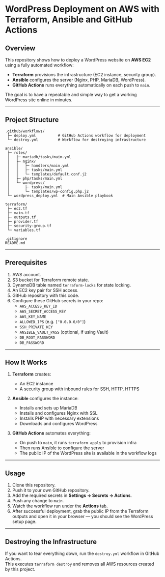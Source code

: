 # WordPress Deployment on AWS with Terraform, Ansible and GitHub Actions

## Overview

This repository shows how to deploy a WordPress website on **AWS EC2** using a fully automated workflow:
- **Terraform** provisions the infrastructure (EC2 instance, security group).
- **Ansible** configures the server (Nginx, PHP, MariaDB, WordPress).
- **GitHub Actions** runs everything automatically on each push to `main`.

The goal is to have a repeatable and simple way to get a working WordPress site online in minutes.

---

## Project Structure

```
.github/workflows/
 ├─ deploy.yml          # GitHub Actions workflow for deployment
 └─ destroy.yml         # Workflow for destroying infrastructure

ansible/
 ├─ roles/
 │   ├─ mariadb/tasks/main.yml
 │   ├─ nginx/
 │   │   ├─ handlers/main.yml
 │   │   ├─ tasks/main.yml
 │   │   └─ templates/default.conf.j2
 │   ├─ php/tasks/main.yml
 │   └─ wordpress/
 │       ├─ tasks/main.yml
 │       └─ templates/wp-config.php.j2
 └─ wordpress_deploy.yml  # Main Ansible playbook

terraform/
 ├─ ec2.tf
 ├─ main.tf
 ├─ outputs.tf
 ├─ provider.tf
 ├─ security-group.tf
 └─ variables.tf

.gitignore
README.md
```

---

## Prerequisites

1. AWS account.
2. S3 bucket for Terraform remote state.
3. DynamoDB table named `terraform-locks` for state locking.
4. An EC2 key pair for SSH access.
5. GitHub repository with this code.
6. Configure these GitHub secrets in your repo:
   - `AWS_ACCESS_KEY_ID`
   - `AWS_SECRET_ACCESS_KEY`
   - `AWS_KEY_NAME`
   - `ALLOWED_IPS` (e.g. `["0.0.0.0/0"]`)
   - `SSH_PRIVATE_KEY`
   - `ANSIBLE_VAULT_PASS` (optional, if using Vault)
   - `DB_ROOT_PASSWORD`
   - `DB_PASSWORD`

---

## How It Works

1. **Terraform** creates:
   - An EC2 instance
   - A security group with inbound rules for SSH, HTTP, HTTPS

2. **Ansible** configures the instance:
   - Installs and sets up MariaDB
   - Installs and configures Nginx with SSL
   - Installs PHP with necessary extensions
   - Downloads and configures WordPress

3. **GitHub Actions** automates everything:
   - On push to `main`, it runs `terraform apply` to provision infra
   - Then runs Ansible to configure the server
   - The public IP of the WordPress site is available in the workflow logs

---

## Usage

1. Clone this repository.
2. Push it to your own GitHub repository.
3. Add the required secrets in **Settings → Secrets → Actions**.
4. Push any change to `main`.
5. Watch the workflow run under the **Actions** tab.
6. After successful deployment, grab the public IP from the Terraform outputs and open it in your browser — you should see the WordPress setup page.

---

## Destroying the Infrastructure

If you want to tear everything down, run the `destroy.yml` workflow in GitHub Actions.  
This executes `terraform destroy` and removes all AWS resources created by this project.